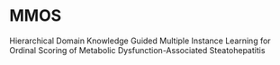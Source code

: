 # MMOS
Hierarchical Domain Knowledge Guided Multiple Instance Learning for Ordinal Scoring of Metabolic Dysfunction-Associated Steatohepatitis
